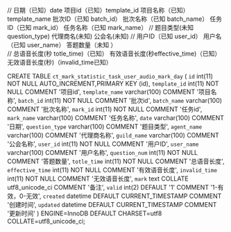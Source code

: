 <!--
 * @Author: your Name
 * @Date: 2021-06-04 10:18:32
 * @LastEditors: zhangjiajia02
 * @LastEditTime: 2021-06-04 12:45:03
 * @Description: 
-->
//  日期（已知）date	项目id（已知）template_id	项目名称（已知）template_name	批次ID（已知 batch_id）	批次名称（已知 batch_name）	任务ID（已知 mark_id）	任务名称（已知 mark_name）
        // 	题目类型(未知 question_type)	代理商名(未知)	公会名(未知)
        //  用户ID（已知 user_id）	用户名（已知 user_name）	答题数量（未知 ）	
        //  总语音长度(秒 totle_time)（已知）	有效语音长度(秒effective_time)（已知）	无效语音长度(秒)（invalid_time已知）

CREATE TABLE `ct_mark_statistic_task_user_audio_mark_day` (
  `id` int(11) NOT NULL AUTO_INCREMENT,PRIMARY KEY (id),
  `template_id` int(11) NOT NULL COMMENT '项目id',
  `template_name` varchar(100)  COMMENT '项目名称',
  `batch_id` int(11) NOT NULL COMMENT '批次id',
  `batch_name` varchar(100)  COMMENT '批次名称',
  `mark_id` int(11) NOT NULL COMMENT '任务id',
  `mark_name` varchar(100)  COMMENT '任务名称',
  `date` varchar(100)  COMMENT '日期',
  `question_type` varchar(100)  COMMENT '题目类型',
  `agent_name` varchar(100)  COMMENT '代理商名称',
  `guild_name` varchar(100)  COMMENT '公会名称',
  `user_id` int(11) NOT NULL COMMENT '用户ID',
  `user_name` varchar(100)  COMMENT '用户名称',
  `question_num` int(11) NOT NULL COMMENT '答题数量',
  `totle_time` int(11) NOT NULL COMMENT '总语音长度',
  `effective_time` int(11) NOT NULL COMMENT '有效语音长度',
  `invalid_time` int(11) NOT NULL COMMENT '无效语音长度',
  `mark` text COLLATE utf8_unicode_ci COMMENT '备注',
  `valid` int(2) DEFAULT '1' COMMENT '1-有效，0-无效',
  `created` datetime DEFAULT CURRENT_TIMESTAMP COMMENT '创建时间',
  `updated` datetime DEFAULT CURRENT_TIMESTAMP COMMENT '更新时间'
) ENGINE=InnoDB DEFAULT CHARSET=utf8 COLLATE=utf8_unicode_ci;
